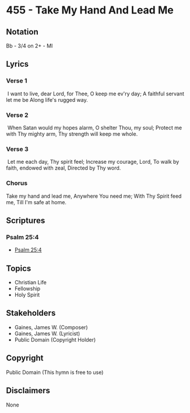 # 455 - Take My Hand And Lead Me

## Notation

Bb - 3/4 on 2+ - MI

## Lyrics

### Verse 1

 I want to live, dear Lord, for Thee, O keep me ev'ry day; A faithful servant let me be Along life's rugged way.



### Verse 2

 When Satan would my hopes alarm, O shelter Thou, my soul; Protect me with Thy mighty arm, Thy strength will keep me whole.

### Verse 3

 Let me each day, Thy spirit feel; Increase my courage, Lord, To walk by faith, endowed with zeal, Directed by Thy word.

### Chorus

Take my hand and lead me, Anywhere You need me; With Thy Spirit feed me, Till I'm safe at home.


## Scriptures

### Psalm 25:4

- [Psalm 25:4](https://www.biblegateway.com/passage/?search=Psalm%2025%3A4)


## Topics

- Christian Life
- Fellowship
- Holy Spirit

## Stakeholders

- Gaines, James W. (Composer)
- Gaines, James W. (Lyricist)
- Public Domain (Copyright Holder)

## Copyright

Public Domain
(This hymn is free to use)

## Disclaimers

None

